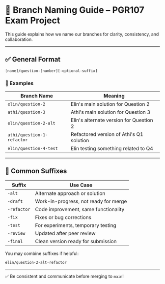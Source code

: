 
# 🌿 Branch Naming Guide – PGR107 Exam Project

This guide explains how we name our branches for clarity, consistency, and collaboration.

---

## ✅ General Format

```
[name]/question-[number][-optional-suffix]
```

### 🔹 Examples

| Branch Name              | Meaning                                    |
|--------------------------|--------------------------------------------|
| `elin/question-2`        | Elin's main solution for Question 2        |
| `athi/question-3`        | Athi's main solution for Question 3        |
| `elin/question-2-alt`    | Elin's alternate version for Question 2    |
| `athi/question-1-refactor` | Refactored version of Athi's Q1 solution  |
| `elin/question-4-test`   | Elin testing something related to Q4       |

---

## 🔖 Common Suffixes

| Suffix       | Use Case                                                   |
|--------------|-------------------------------------------------------------|
| `-alt`       | Alternate approach or solution                              |
| `-draft`     | Work-in-progress, not ready for merge                       |
| `-refactor`  | Code improvement, same functionality                        |
| `-fix`       | Fixes or bug corrections                                    |
| `-test`      | For experiments, temporary testing                          |
| `-review`    | Updated after peer review                                   |
| `-final`     | Clean version ready for submission                          |

You may combine suffixes if helpful:
```
elin/question-2-alt-refactor
```

---

✅ Be consistent and communicate before merging to `main`!
